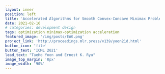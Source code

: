 ```yaml
---
layout: inner
position: left
title: 'Accelerated Algorithms for Smooth Convex-Concave Minimax Problems with $\mathcal{O}(1/k^2)$ Rate on Squared Gradient Norm'
date: 2021-02-16
# categories: development design
tags: optimization minimax-optimization acceleration
featured_image: '/img/posts/EAG.png'
project_link: 'http://proceedings.mlr.press/v139/yoon21d.html'
button_icon: 'file'
button_text: 'ICML 2021'
lead_text: "TaeHo Yoon and Ernest K. Ryu"
image_top_margin: '0px'
image_width: '90%'
---
```

